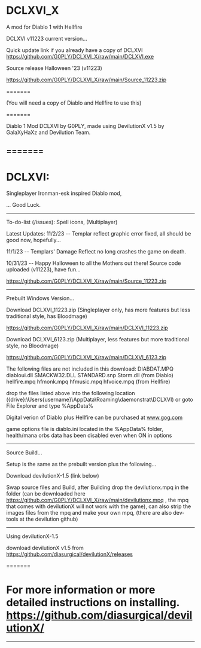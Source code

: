 # DCLXVI_X
A mod for Diablo 1 with Hellfire

DCLXVI v11223 current version...

Quick update link if you already have a copy of DCLXVI https://github.com/G0PLY/DCLXVI_X/raw/main/DCLXVI.exe

Source release Halloween '23 (v11223)

https://github.com/G0PLY/DCLXVI_X/raw/main/Source_11223.zip

=======

(You will need a copy of Diablo and Hellfire to use this)

=======

Diablo 1 Mod DCLXVI by G0PLY,
made using DevilutionX v1.5 by GalaXyHaXz and Devilution Team.

=======
--------------------------------------------------------------------------------------------------

DCLXVI: 
=======

Singleplayer Ironman-esk inspired Diablo mod,

... Good Luck.

--------------------------------------------------------------------------------------------------
To-do-list (/issues): Spell icons, (Multiplayer)

Latest Updates:
11/2/23 -- Templar reflect graphic error fixed, all should be good now, hopefully...

11/1/23 -- Templars' Damage Reflect no long crashes the game on death.

10/31/23 -- Happy Halloween to all the Mothers out there! Source code uploaded (v11223), have fun... 

https://github.com/G0PLY/DCLXVI_X/raw/main/Source_11223.zip

--------------------------------------------------------------------------------------------------

Prebuilt Windows Version...

Download DCLXVI_11223.zip (Singleplayer only, has more features but less traditional style, has Bloodmage)

https://github.com/G0PLY/DCLXVI_X/raw/main/DCLXVI_11223.zip

Download DCLXVI_6123.zip (Multiplayer, less features but more traditional style, no Bloodmage)

https://github.com/G0PLY/DCLXVI_X/raw/main/DCLXVI_6123.zip

The following files are not included in this download: 
DIABDAT.MPQ diabloui.dll SMACKW32.DLL STANDARD.snp Storm.dll (from Diablo)
hellfire.mpq hfmonk.mpq hfmusic.mpq hfvoice.mpq (from Hellfire)

drop the files listed above into the following location
({drive}:\Users\{username}\AppData\Roaming\daemonstrat\DCLXVI)
or goto File Explorer and type %AppData%

Digital verion of Diablo plus Hellfire can be purchased at www.gog.com

game options file is diablo.ini located in the %AppData% folder,
health/mana orbs data has been disabled even when ON in options

--------------------------------------------------------------------------------------------------

Source Build...

Setup is the same as the prebuilt version plus the following...

Download devilutionX-1.5 (link below)

Swap source files and Build, after Building drop the devilutionx.mpq in the folder (can be downloaded here https://github.com/G0PLY/DCLXVI_X/raw/main/devilutionx.mpq , the mpq that comes with devilutionX will not work with the game), can also strip the images files from the mpq and make your own mpq, (there are also dev-tools at the devilution github)

--------------------------------------------------------------------------------------------------

Using devilutionX-1.5

download devilutionX v1.5 from
https://github.com/diasurgical/devilutionX/releases

=======

For more information or more detailed instructions on installing. https://github.com/diasurgical/devilutionX/
=======
--------------------------------------------------------------------------------------------------
